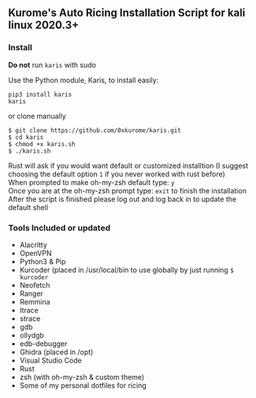## Kurome's Auto Ricing Installation Script for kali linux 2020.3+

### Install
<b>Do not</b> run `karis` with sudo

Use the Python module, Karis, to install easily:

```
pip3 install karis
karis
```

or clone manually

```
$ git clone https://github.com/0xkurome/karis.git
$ cd karis
$ chmod +x karis.sh
$ ./karis.sh
```

Rust will ask if you would want default or customized installtion (I suggest choosing the default option `1` if you never worked with rust before)
<br>
When prompted to make oh-my-zsh default type: `y`
<br>
Once you are at the oh-my-zsh prompt type: `exit` to finish the installation
<br>
After the script is finished please log out and log back in to update the default shell

### Tools Included or updated
- Alacritty
- OpenVPN
- Python3 & Pip
- Kurcoder (placed in /usr/local/bin to use globally by just running `$ kurcoder`
- Neofetch
- Ranger
- Remmina
- ltrace
- strace
- gdb
- ollydgb
- edb-debugger
- Ghidra (placed in /opt)
- Visual Studio Code
- Rust
- zsh (with oh-my-zsh & custom theme)
- Some of my personal dotfiles for ricing
